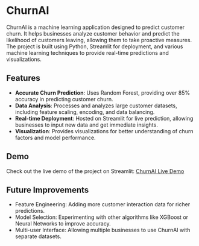 # ChurnAI

ChurnAI is a machine learning application designed to predict customer churn. It helps businesses analyze customer behavior and predict the likelihood of customers leaving, allowing them to take proactive measures. The project is built using Python, Streamlit for deployment, and various machine learning techniques to provide real-time predictions and visualizations.

## Features

- **Accurate Churn Prediction**: Uses Random Forest, providing over 85% accuracy in predicting customer churn.
- **Data Analysis**: Processes and analyzes large customer datasets, including feature scaling, encoding, and data balancing.
- **Real-time Deployment**: Hosted on Streamlit for live prediction, allowing businesses to input new data and get immediate insights.
- **Visualization**: Provides visualizations for better understanding of churn factors and model performance.

## Demo

Check out the live demo of the project on Streamlit: [ChurnAI Live Demo](https://churnai-ml.streamlit.app/)

## Future Improvements
- Feature Engineering: Adding more customer interaction data for richer predictions.
- Model Selection: Experimenting with other algorithms like XGBoost or Neural Networks to improve accuracy.
- Multi-user Interface: Allowing multiple businesses to use ChurnAI with separate datasets.


